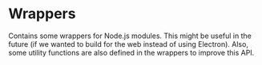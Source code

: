 # Wrappers
Contains some wrappers for Node.js modules. This might be useful in the future (if we wanted to build for the web instead of using Electron). Also, some utility functions are also defined in the wrappers to improve this API.